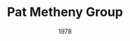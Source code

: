 ---
discogs_id: 1359369
discogs_master_id: 54804
title: Pat Metheny Group
artists: ['Pat Metheny Group']
date: 1978
genre: ['Jazz']
image: Pat Metheny Group-1359369.jpg
label: ECM Records
country: Germany
styles: ['ECM Jazz']
video: https://www.youtube.com/watch?v=Qfm_fI7zVcc
category: ECM
---